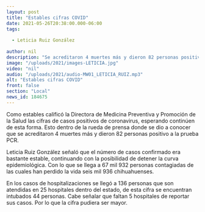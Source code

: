 ```yaml
---
layout: post
title: "Estables cifras COVID"
date: 2021-05-26T20:38:00.000-06:00
tags:
  
  - Leticia Ruiz González
  
author: nil
description: "Se acreditaron 4 muertes más y dieron 82 personas positivo a la prueba PCR."
image: "/uploads/2021/images-LETICIA.jpg"
video: "nil"
audio: "/uploads/2021/audio-MW01_LETICIA_RUIZ.mp3"
alt: "Estables cifras COVID"
front: false
section: "Local"
news_id: 184675
---
```


Como estables calificó la Directora de Medicina Preventiva y Promoción de la Salud las cifras de casos positivos de coronavirus, esperando continúen de esta forma. Esto dentro de la rueda de prensa donde se dio a conocer que se acreditaron 4 muertes más y dieron 82 personas positivo a la prueba PCR.

Leticia Ruiz González señaló que el número de casos confirmado era bastante estable, continuando con la posibilidad de detener la curva epidemiológica. Con lo que se llega a 67 mil 932 personas contagiadas de las cuales han perdido la vida seis mil 936 chihuahuenses.

En los casos de hospitalizaciones se llegó a 136 personas que son atendidas en 25 hospitales dentro del estado, de esta cifra se encuentran intubados 44 personas. Cabe señalar que faltan 5 hospitales de reportar sus casos. Por lo que la cifra pudiera ser mayor.
